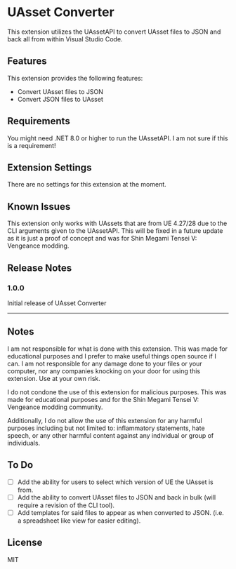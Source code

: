 # UAsset Converter

This extension utilizes the UAssetAPI to convert UAsset files to JSON and back all from within Visual Studio Code.

## Features

This extension provides the following features:
- Convert UAsset files to JSON
- Convert JSON files to UAsset

## Requirements

You might need .NET 8.0 or higher to run the UAssetAPI. I am not sure if this is a requirement!

## Extension Settings

There are no settings for this extension at the moment.

## Known Issues

This extension only works with UAssets that are from UE 4.27/28 due to the CLI arguments given to the UAssetAPI. This will be fixed in a future update as it is just a proof of concept and was for Shin Megami Tensei V: Vengeance modding.

## Release Notes

### 1.0.0

Initial release of UAsset Converter

---

## Notes

I am not responsible for what is done with this extension. This was made for educational purposes and I prefer to make useful things open source if I can. I am not responsible for any damage done to your files or your computer, nor any companies knocking on your door for using this extension. Use at your own risk.

I do not condone the use of this extension for malicious purposes. This was made for educational purposes and for the Shin Megami Tensei V: Vengeance modding community.

Additionally, I do not allow the use of this extension for any harmful purposes including but not limited to: inflammatory statements, hate speech, or any other harmful content against any individual or group of individuals.

## To Do

- [ ] Add the ability for users to select which version of UE the UAsset is from.
- [ ] Add the ability to convert UAsset files to JSON and back in bulk (will require a revision of the CLI tool).
- [ ] Add templates for said files to appear as when converted to JSON. (i.e. a spreadsheet like view for easier editing).

## License

MIT


